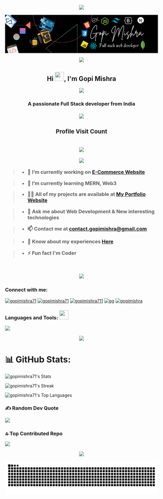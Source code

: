 <p align="center"><img src="https://user-images.githubusercontent.com/74038190/212284100-561aa473-3905-4a80-b561-0d28506553ee.gif"></p>

<p><img src="banner.png" alt="banner-image" align="center"></p>

<p align="center"><img src="https://user-images.githubusercontent.com/74038190/212284100-561aa473-3905-4a80-b561-0d28506553ee.gif"></p>

<h2 align="center">Hi <img src="https://user-images.githubusercontent.com/74038190/214644152-52f47eb3-5e31-4f47-8758-05c9468d5596.gif" height="30px" width="30px">, I'm Gopi Mishra</h2>

<p align="center"><img src="https://user-images.githubusercontent.com/74038190/212284115-f47cd8ff-2ffb-4b04-b5bf-4d1c14c0247f.gif"></p>
<h3 align="center">A passionate Full Stack developer from India<h3> 
<p align="center"><img src="https://user-images.githubusercontent.com/74038190/212284115-f47cd8ff-2ffb-4b04-b5bf-4d1c14c0247f.gif"></p>

<div align="center">
    <h3 align="center">Profile Visit Count</h3><br>
  <img src="https://profile-counter.glitch.me/gopimishra71/count.svg?"  />
</div>

<p align="center"><img src="https://user-images.githubusercontent.com/74038190/229223263-cf2e4b07-2615-4f87-9c38-e37600f8381a.gif"></p>

> - 🔭 I’m currently working on [E-Commerce Website](https://tinyurl.com/epicgadgetshub)

> - 🌱 I’m currently learning **MERN, Web3**

> - 👨‍💻 All of my projects are available at [My Portfolio Website](https://tinyurl.com/gopimishra)

> - 💬 Ask me about **Web Development & New interesting technologies**

> - 📫 Contact me at **contact.gopimishra@gmail.com**

> - 📄 Know about my experiences [Here](https://linktr.ee/gopimishra71)

> - ⚡ Fun fact **I'm Coder**

<br>

<p align="center"><img src="https://user-images.githubusercontent.com/74038190/212284158-e840e285-664b-44d7-b79b-e264b5e54825.gif"></p>

<h3 align="left">Connect with me:</h3>
<p align="left">
<a href="https://linkedin.com/in/gopimishra71" target="blank"><img align="center" src="https://user-images.githubusercontent.com/74038190/235294012-0a55e343-37ad-4b0f-924f-c8431d9d2483.gif" alt="gopimishra71" height="50" width="50" /></a>
<a href="https://instagram.com/gopimishra71" target="blank"><img align="center" src="https://user-images.githubusercontent.com/74038190/235294013-a33e5c43-a01c-43f6-b44d-a406d8b4ab75.gif" alt="gopimishra71 " height="50" width="50" /></a>
<a href="https://twitter.com/gopimishra711" target="blank"><img align="center" src="https://user-images.githubusercontent.com/74038190/235294011-b8074c31-9097-4a65-a594-4151b58743a8.gif" alt="gopimishra711" height="50" width="50" /></a>
<a href="https://facebook.com/gopimishra711" target="blank"><img align="center" src="https://user-images.githubusercontent.com/74038190/235294010-ec412ef5-e3da-4efa-b1d4-0ab4d4638755.gif" alt="gg" height="50" width="50" /></a>
<a href="https://discord.gg/jQCYYUQGUr" target="blank"><img align="center" src="https://user-images.githubusercontent.com/74038190/235294015-47144047-25ab-417c-af1b-6746820a20ff.gif" alt="gopimishra" height="50" width="50" /></a>
</p>

<h3 align="left">Languages and Tools: <img src="https://user-images.githubusercontent.com/74038190/212284087-bbe7e430-757e-4901-90bf-4cd2ce3e1852.gif" width="30px" height="30px"></h3>
<p align="left"> <img src="https://skillicons.dev/icons?i=javascript,css,html,bootstrap,tailwind,nodejs,react,express,mongodb,mysql,nextjs,typescript,c,cpp,java,python,figma,git,github,gitlab,linux,npm,vscode,appwrite,arch,vercel,netlify,postgres,notion,windows" /> </p>

<p align="center"><img src="https://user-images.githubusercontent.com/74038190/212284100-561aa473-3905-4a80-b561-0d28506553ee.gif"></p>

# 📊 GitHub Stats:

![gopimishra71's Stats](https://github-readme-stats.vercel.app/api?username=gopimishra71&theme=algolia&show_icons=true&hide_border=false&count_private=true)

![gopimishra71's Streak](https://github-readme-streak-stats.herokuapp.com/?user=gopimishra71&theme=algolia&hide_border=false)

![gopimishra71's Top Languages](https://github-readme-stats.vercel.app/api/top-langs/?username=gopimishra71&theme=algolia&show_icons=true&hide_border=false&layout=compact)

### ✍️ Random Dev Quote

![](https://quotes-github-readme.vercel.app/api?type=horizontal&theme=radical)

### 🔝 Top Contributed Repo

![](https://github-contributor-stats.vercel.app/api?username=gopimishra71&limit=5&theme=dark&combine_all_yearly_contributions=true)

<p align="center"><img src="https://user-images.githubusercontent.com/74038190/212284100-561aa473-3905-4a80-b561-0d28506553ee.gif"></p>

<picture>
  <source media="(prefers-color-scheme: dark)" srcset="https://raw.githubusercontent.com/gopimishra71/gopimishra71/output/github-contribution-grid-snake-dark.svg">
  <source media="(prefers-color-scheme: light)" srcset="https://raw.githubusercontent.com/gopimishra71/gopimishra71/output/github-contribution-grid-snake.svg">
  <img alt="github contribution grid snake animation" src="https://raw.githubusercontent.com/gopimishra71/gopimishra71/output/github-contribution-grid-snake.svg">
</picture>
